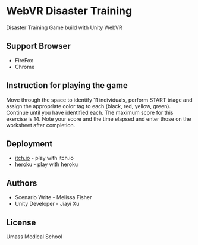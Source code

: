 # WebVR Disaster Training
Disaster Training Game build with Unity WebVR
## Support Browser
* FireFox
* Chrome
## Instruction for playing the game
Move through the space to identify 11 individuals, perform START triage and assign the appropriate color tag to each (black, red, yellow, green). Continue until you have identified each. The maximum score for this exercise is 14.  Note your score and the time elapsed and enter those on the worksheet after completion.
## Deployment
* [itch.io](https://xujiayi.itch.io/disaster-training) - play with itch.io
* [heroku](https://umassmedical.herokuapp.com/) - play with heroku
## Authors
* Scenario Write - Melissa Fisher
* Unity Developer - Jiayi Xu
## License
Umass Medical School

